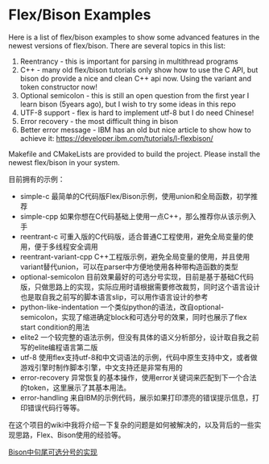 # Flex/Bison Examples

Here is a list of flex/bison examples to show some advanced features in the newest versions of flex/bison. 
There are several topics in this list:
1. Reentrancy - this is important for parsing in multithread programs 
2. C++  - many old flex/bison tutorials only show how to use the C API, but bison do provide a nice and clean C++ api now. Using the variant and token constructor now!
3. Optional semicolon - this is still an open question from the first year I learn bison (5years ago), but I wish to try some ideas in this repo
4. UTF-8 support - flex is hard to implement utf-8 but I do need Chinese!
5. Error recovery - the most difficult thing in bison 
6. Better error message - IBM has an old but nice article to show how to achieve it: https://developer.ibm.com/tutorials/l-flexbison/


Makefile and CMakeLists are provided to build the project. Please install the newest flex/bison in your system.

目前拥有的示例：

* simple-c   最简单的C代码版Flex/Bison示例，使用union和全局函数，初学推荐
* simple-cpp 如果你想在C代码基础上使用一点C++，那么推荐你从该示例入手
* reentrant-c 可重入版的C代码版，适合普通C工程使用，避免全局变量的使用，便于多线程安全调用
* reentrant-variant-cpp C++工程版示例，避免全局变量的使用，并且使用variant替代union，可以在parser中方便地使用各种带构造函数的类型
* optional-semicolon 目前效果最好的可选分号实现，目前是基于基础C代码版，只做思路上的实现，实际应用时请根据需要修改裁剪，同时这个语言设计也是取自我之前写的脚本语言slip，可以用作语言设计的参考
* python-like-indentation 一个类似python的语法，改自optional-semicolon，实现了缩进确定block和可选分号的效果，同时也展示了flex start condition的用法
* elite2 一个较完整的语法示例，但没有具体的语义分析部分，设计取自我之前写的elite编程语言第二版
* utf-8  使用flex支持utf-8和中文词语法的示例，代码中原生支持中文，或者做游戏引擎时制作脚本引擎，中文支持还是非常有用的
* error-recovery 异常恢复的基本操作，使用error关键词来匹配到下一个合法的token，这里展示了其基本用法。
* error-handling 来自IBM的示例代码，展示如果打印漂亮的错误提示信息，打印错误代码行等等。


在这个项目的wiki中我将介绍一下复杂的问题是如何被解决的，以及背后的一些实现思路，Flex、Bison使用的经验等。

[Bison中句尾可选分号的实现](https://github.com/sunxfancy/flex-bison-examples/wiki/Bison%E5%AE%9E%E7%8E%B0%E5%8F%A5%E5%B0%BE%E7%9A%84%E5%8F%AF%E9%80%89%E5%88%86%E5%8F%B7-Optional-semicolon-grammar-in-Bison)
